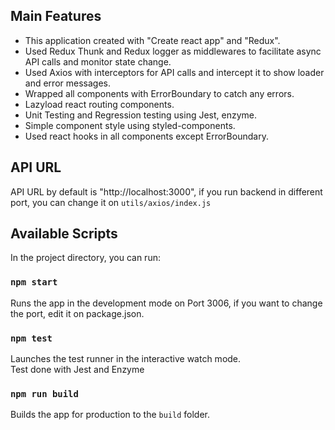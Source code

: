 ## Main Features

- This application created with "Create react app" and "Redux".
- Used Redux Thunk and Redux logger as middlewares to facilitate async API calls and monitor state change.
- Used Axios with interceptors for API calls and intercept it to show loader and error messages.
- Wrapped all components with ErrorBoundary to catch any errors.
- Lazyload react routing components.
- Unit Testing and Regression testing using Jest, enzyme.
- Simple component style using styled-components.
- Used react hooks in all components except ErrorBoundary.

## API URL

API URL by default is "http://localhost:3000", if you run backend in different port, you can change it on `utils/axios/index.js`

## Available Scripts

In the project directory, you can run:

### `npm start`

Runs the app in the development mode on Port 3006, if you want to change the port, edit it on package.json.

### `npm test`

Launches the test runner in the interactive watch mode.<br />
Test done with Jest and Enzyme

### `npm run build`

Builds the app for production to the `build` folder.
